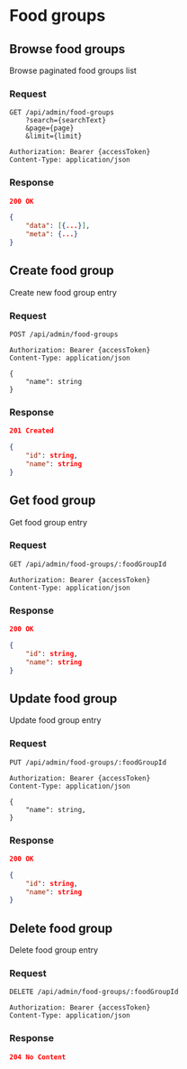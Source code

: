 # Food groups

## Browse food groups

Browse paginated food groups list

### Request

```http
GET /api/admin/food-groups
    ?search={searchText}
    &page={page}
    &limit={limit}

Authorization: Bearer {accessToken}
Content-Type: application/json
```

### Response

```json
200 OK

{
    "data": [{...}],
    "meta": {...}
}
```

## Create food group

Create new food group entry

### Request

```http
POST /api/admin/food-groups

Authorization: Bearer {accessToken}
Content-Type: application/json

{
    "name": string
}
```

### Response

```json
201 Created

{
    "id": string,
    "name": string
}
```

## Get food group

Get food group entry

### Request

```http
GET /api/admin/food-groups/:foodGroupId

Authorization: Bearer {accessToken}
Content-Type: application/json
```

### Response

```json
200 OK

{
    "id": string,
    "name": string
}
```

## Update food group

Update food group entry

### Request

```http
PUT /api/admin/food-groups/:foodGroupId

Authorization: Bearer {accessToken}
Content-Type: application/json

{
    "name": string,
}
```

### Response

```json
200 OK

{
    "id": string,
    "name": string
}
```

## Delete food group

Delete food group entry

### Request

```http
DELETE /api/admin/food-groups/:foodGroupId

Authorization: Bearer {accessToken}
Content-Type: application/json
```

### Response

```json
204 No Content
```
